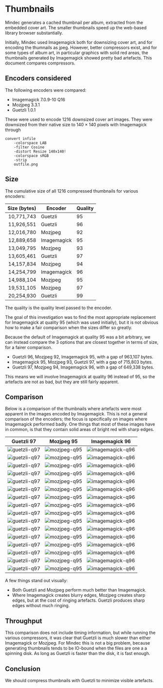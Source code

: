 # Thumbnails

Mindec generates a cached thumbnail per album, extracted from the embedded
cover art. The smaller thumbnails speed up the web-based library browser
substantially.

Initially, Mindec used Imagemagick both for downsizing cover art, and for
encoding the thumnails as jpeg. However, better compressors exist, and for some
types of album art, in particular graphics with solid red areas, the thumbnails
generated by Imagemagick showed pretty bad artefacts. This document compares
compressors.

## Encoders considered

The following encoders were compared:

 * Imagemagick 7.0.9-10 Q16
 * Mozjpeg 3.3.1
 * Guetzli 1.0.1

These were used to encode 1216 downsized cover art images. They were downsized
from their native size to 140 × 140 pixels with Imagemagick through

    convert infile
        -colorspace LAB
        -filter Cosine
        -distort Resize 140x140!
        -colorspace sRGB
        -strip
        outfile.png

## Size

The cumulative size of all 1216 compressed thumbnails for various encoders:

| Size (bytes)   | Encoder     | Quality |
|---------------:|-------------|---------|
|     10,771,743 | Guetzli     | 95      |
|     11,926,551 | Guetzli     | 96      |
|     12,016,780 | Mozjpeg     | 92      |
|     12,889,658 | Imagemagick | 95      |
|     13,049,795 | Mozjpeg     | 93      |
|     13,605,461 | Guetzli     | 97      |
|     14,157,834 | Mozjpeg     | 94      |
|     14,254,799 | Imagemagick | 96      |
|     14,988,104 | Mozjpeg     | 95      |
|     19,531,105 | Mozjpeg     | 97      |
|     20,254,930 | Guetzli     | 99      |

The quality is the quality level passed to the encoder.

The goal of this investigation was to find the most appropriate replacement for
Imagemagick at quality 95 (which was used initially), but it is not obvious how
to make a fair comparison when the sizes differ so greatly.

Because the default of Imagemagick at quality 95 was a bit arbitrary, we can
instead compare the 3 options that are closest together in terms of size, for a
fairer comparison.

* Guetzli 96, Mozjpeg 92, Imagemagick 95, with a gap of 963,107 bytes.
* Imagemagick 95, Mozjpeg 93, Guetzli 97, with a gap of 715,803 bytes.
* Guetzli 97, Mozjpeg 94, Imagemagick 96, with a gap of 649,338 bytes.

This means we will involve Imagemagick at quality 96 instead of 95, so the
artefacts are not as bad, but they are still fairly apparent.

## Comparison

Below is a comparison of the thumbnails where artefacts were most apparent in
the images encoded by Imagemagick. This is not a general comparison of the
encoders; the focus is specifically on images where Imagemagick performed badly.
One things that most of these images have in common, is that they contain solid
areas of bright red with sharp edges.

| Guetzli 97 | Mozjpeg 95 | Imagemagick 96 |
|------------|------------|----------------|
| ![guetzli-q97](thumbnails/42b34b571ec0446c-guetzli-q97.jpg) | ![mozjpeg-q95](thumbnails/42b34b571ec0446c-mozjpeg-q95.jpg) | ![imagemagick-q96](thumbnails/42b34b571ec0446c-imagemagick-q96.jpg) |
| ![guetzli-q97](thumbnails/7844675595370e04-guetzli-q97.jpg) | ![mozjpeg-q95](thumbnails/7844675595370e04-mozjpeg-q95.jpg) | ![imagemagick-q96](thumbnails/7844675595370e04-imagemagick-q96.jpg) |
| ![guetzli-q97](thumbnails/1a0d31b44fe33359-guetzli-q97.jpg) | ![mozjpeg-q95](thumbnails/1a0d31b44fe33359-mozjpeg-q95.jpg) | ![imagemagick-q96](thumbnails/1a0d31b44fe33359-imagemagick-q96.jpg) |
| ![guetzli-q97](thumbnails/292eec08f76c8998-guetzli-q97.jpg) | ![mozjpeg-q95](thumbnails/292eec08f76c8998-mozjpeg-q95.jpg) | ![imagemagick-q96](thumbnails/292eec08f76c8998-imagemagick-q96.jpg) |
| ![guetzli-q97](thumbnails/233427df1d053306-guetzli-q97.jpg) | ![mozjpeg-q95](thumbnails/233427df1d053306-mozjpeg-q95.jpg) | ![imagemagick-q96](thumbnails/233427df1d053306-imagemagick-q96.jpg) |
| ![guetzli-q97](thumbnails/37a2d1aae9b6ddac-guetzli-q97.jpg) | ![mozjpeg-q95](thumbnails/37a2d1aae9b6ddac-mozjpeg-q95.jpg) | ![imagemagick-q96](thumbnails/37a2d1aae9b6ddac-imagemagick-q96.jpg) |
| ![guetzli-q97](thumbnails/e82593ba643ff972-guetzli-q97.jpg) | ![mozjpeg-q95](thumbnails/e82593ba643ff972-mozjpeg-q95.jpg) | ![imagemagick-q96](thumbnails/e82593ba643ff972-imagemagick-q96.jpg) |
| ![guetzli-q97](thumbnails/025d4f1a77340cf4-guetzli-q97.jpg) | ![mozjpeg-q95](thumbnails/025d4f1a77340cf4-mozjpeg-q95.jpg) | ![imagemagick-q96](thumbnails/025d4f1a77340cf4-imagemagick-q96.jpg) |
| ![guetzli-q97](thumbnails/bb796ceaa0c6ffa1-guetzli-q97.jpg) | ![mozjpeg-q95](thumbnails/bb796ceaa0c6ffa1-mozjpeg-q95.jpg) | ![imagemagick-q96](thumbnails/bb796ceaa0c6ffa1-imagemagick-q96.jpg) |
| ![guetzli-q97](thumbnails/4baf4134335d43fb-guetzli-q97.jpg) | ![mozjpeg-q95](thumbnails/4baf4134335d43fb-mozjpeg-q95.jpg) | ![imagemagick-q96](thumbnails/4baf4134335d43fb-imagemagick-q96.jpg) |
| ![guetzli-q97](thumbnails/1d8b48dcd0766fe2-guetzli-q97.jpg) | ![mozjpeg-q95](thumbnails/1d8b48dcd0766fe2-mozjpeg-q95.jpg) | ![imagemagick-q96](thumbnails/1d8b48dcd0766fe2-imagemagick-q96.jpg) |
| ![guetzli-q97](thumbnails/bf691b17d5c99348-guetzli-q97.jpg) | ![mozjpeg-q95](thumbnails/bf691b17d5c99348-mozjpeg-q95.jpg) | ![imagemagick-q96](thumbnails/bf691b17d5c99348-imagemagick-q96.jpg) |
| ![guetzli-q97](thumbnails/663089923e708352-guetzli-q97.jpg) | ![mozjpeg-q95](thumbnails/663089923e708352-mozjpeg-q95.jpg) | ![imagemagick-q96](thumbnails/663089923e708352-imagemagick-q96.jpg) |
| ![guetzli-q97](thumbnails/f772122e1146e8cf-guetzli-q97.jpg) | ![mozjpeg-q95](thumbnails/f772122e1146e8cf-mozjpeg-q95.jpg) | ![imagemagick-q96](thumbnails/f772122e1146e8cf-imagemagick-q96.jpg) |
| ![guetzli-q97](thumbnails/f7c153f2b16dcdc7-guetzli-q97.jpg) | ![mozjpeg-q95](thumbnails/f7c153f2b16dcdc7-mozjpeg-q95.jpg) | ![imagemagick-q96](thumbnails/f7c153f2b16dcdc7-imagemagick-q96.jpg) |
| ![guetzli-q97](thumbnails/d85da9ae7d2eb123-guetzli-q97.jpg) | ![mozjpeg-q95](thumbnails/d85da9ae7d2eb123-mozjpeg-q95.jpg) | ![imagemagick-q96](thumbnails/d85da9ae7d2eb123-imagemagick-q96.jpg) |

A few things stand out visually:

 * Both Guetzli and Mozjpeg perform much better than Imagemagick.
 * Where Imagemagick creates blurry edges, Mozjpeg creates sharp edges, but at
   the cost of ringing artefacts. Guetzli produces sharp edges without much
   ringing.

## Throughput

This comparison does not include timing information, but while running the
various compressors, it was clear that Guetzli is much slower than either
Imagemagick or Mozjpeg. For Mindec this is not a big problem, because generating
thumbnails tends to be <abbr>IO</abbr>-bound when the files are one a a spinning
disk. As long as Guetzli is faster than the disk, it is fast enough.

## Conclusion

We should compress thumbnails with Guetzli to minimize visible artefacts.

